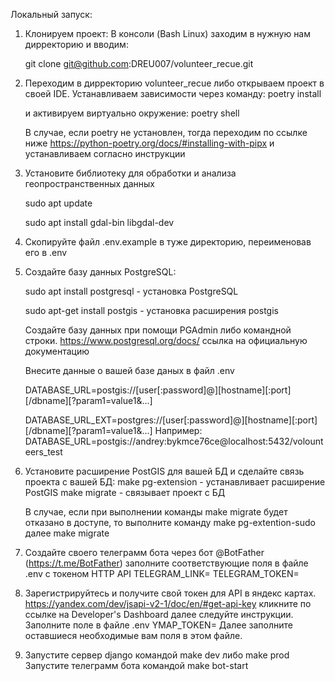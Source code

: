 Локальный запуск:
1. Клонируем проект:
   В консоли (Bash Linux) заходим в нужную нам дирректорию и вводим:
   
   git clone git@github.com:DREU007/volunteer_recue.git

2. Переходим в дирректорию volunteer_recue либо открываем проект в своей IDE.
   Устанавливаем зависимости через команду:
   poetry install

   и активируем виртуально окружение:
   poetry shell 
   
   В случае, если poetry не установлен, тогда переходим по ссылке ниже
   https://python-poetry.org/docs/#installing-with-pipx
   и устанавливаем согласно инструкции
   
3. Установите библиотеку для обработки и анализа геопространственных данных 

   sudo apt update

   sudo apt install gdal-bin libgdal-dev

3. Скопируйте файл .env.example в туже директорию, переименовав его в .env

4. Создайте базу данных PostgreSQL:

   sudo apt install postgresql  - установка  PostgreSQL

   sudo apt-get install postgis  -  установка расширения postgis
   
   Создайте базу данных при помощи PGAdmin либо командной строки. 
   https://www.postgresql.org/docs/   ссылка на официальную документацию
   
   Внесите данные о вашей базе даных в файл .env

   DATABASE_URL=postgis://[user[:password]@][hostname][:port][/dbname][?param1=value1&...]

   DATABASE_URL_EXT=postgres://[user[:password]@][hostname][:port][/dbname][?param1=value1&...]
   Например: DATABASE_URL=postgis://andrey:bykmce76ce@localhost:5432/volounteers_test
   
5. Установите расширение PostGIS для вашей БД и сделайте связь проекта с вашей БД:
   make pg-extension   - устанавливает расширение PostGIS
   make migrate        - связывает проект с БД
   
   В случае, если при выполнении команды make migrate будет отказано в доступе, то выполните команду 
   make pg-extention-sudo     далее
   make migrate
   
6. Создайте своего телеграмм бота через бот @BotFather (https://t.me/BotFather)
   заполните соответствующие поля в файле .env с токеном HTTP API 
   TELEGRAM_LINK=
   TELEGRAM_TOKEN=  
   
7. Зарегистрируйтесь и получите свой токен для API в яндекс картах.
   https://yandex.com/dev/jsapi-v2-1/doc/en/#get-api-key кликните по ссылке на  Developer's Dashboard
   далее следуйте инструкции.
   Заполните поле в файле  .env
   YMAP_TOKEN=
   Далее заполните оставшиеся необходимые вам поля в этом файле.
   
8. Запустите сервер django командой make dev либо make prod
   Запустите телеграмм бота командой make bot-start